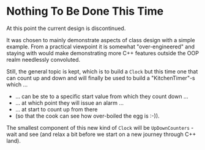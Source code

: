 # Nothing To Be Done This Time

At this point the current design is discontinued.

It was chosen to mainly demonstrate aspects of class design
with a simple example. From a practical viewpoint it is
somewhat "over-engineered" and staying with would make
demonstrating more C++ features outside the OOP realm
needlessly convoluted.

Still, the general topic is kept, which is to build a
`Clock` but this time one that can count up and down
and will finally be used to build a "KitchenTimer"-s
which …
- … can be ste to a specific start value from which they count down …
- … at which point they will issue an alarm …
- … at start to count up from there
- (so that the cook can see how over-boiled the egg is :-)).

The smallest component of this new kind of `Clock` will be
`UpDownCounters` - wait and see (and relax a bit before we
start on a new journey through C++ land).
